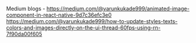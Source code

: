 Medium blogs - 
https://medium.com/@varunkukade999/animated-image-component-in-react-native-9d7c36efc3e0
https://medium.com/@varunkukade999/how-to-update-styles-texts-colors-and-images-directly-on-the-ui-thread-60fps-using-rn-7f90da00f605

